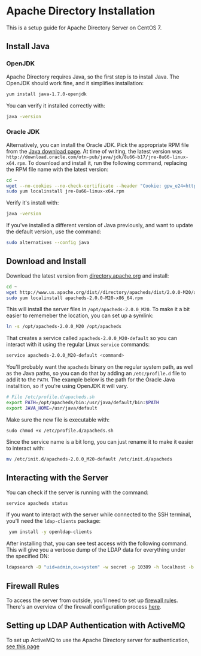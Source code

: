 # Apache Directory Installation

This is a setup guide for Apache Directory Server on CentOS 7.

## Install Java

### OpenJDK

Apache Directory requires Java, so the first step is to install Java. The OpenJDK should work
fine, and it simplifies installation:

```bash
yum install java-1.7.0-openjdk
```

You can verify it installed correctly with:

```bash
java -version
```

### Oracle JDK

Alternatively, you can install the Oracle JDK. Pick the appropriate RPM file from
the [Java download page](http://www.oracle.com/technetwork/java/javase/downloads/jre8-downloads-2133155.html).
At time of writing, the latest version was `http://download.oracle.com/otn-pub/java/jdk/8u66-b17/jre-8u66-linux-x64.rpm`. To download and install
it, run the following command, replacing the RPM file name with the latest version:

```bash
cd ~
wget --no-cookies --no-check-certificate --header "Cookie: gpw_e24=http%3A%2F%2Fwww.oracle.com%2F; oraclelicense=accept-securebackup-cookie"  "http://download.oracle.com/otn-pub/java/jdk/8u66-b17/jre-8u66-linux-x64.rpm"
sudo yum localinstall jre-8u66-linux-x64.rpm
```

Verify it's install with:

```bash
java -version
```

If you've installed a different version of Java previously, and want to update the
default version, use the command:

```bash
sudo alternatives --config java
```

## Download and Install

Download the latest version from
[directory.apache.org](http://directory.apache.org/apacheds/download/download-linux-rpm.html) and install:

```bash
cd ~
wget http://www.us.apache.org/dist//directory/apacheds/dist/2.0.0-M20/apacheds-2.0.0-M20-x86_64.rpm
sudo yum localinstall apacheds-2.0.0-M20-x86_64.rpm
```

This will install the server files in `/opt/apacheds-2.0.0_M20`. To make it a bit
easier to rememeber the location, you can set up a symlink:

```bash
ln -s /opt/apacheds-2.0.0_M20 /opt/apacheds
```

That creates a service called `apacheds-2.0.0_M20-default` so you can
interact with it using the regular Linux `service` commands:

```bash
service apacheds-2.0.0_M20-default <command>
```

You'll probably want the `apacheds` binary on the regular system path,
as well as the Java paths, so you can do that by adding an `/etc/profile.d`
file to add it to the `PATH`. The example below is the path for the Oracle
Java installtion, so if you're using OpenJDK it will vary.

```bash
# File /etc/profile.d/apacheds.sh
export PATH=/opt/apacheds/bin:/usr/java/default/bin:$PATH
export JAVA_HOME=/usr/java/default
```

Make sure the new file is executable with:

```
sudo chmod +x /etc/profile.d/apacheds.sh
```

Since the service name is a bit long, you can just
rename it to make it easier to interact with:

```bash
mv /etc/init.d/apacheds-2.0.0_M20-default /etc/init.d/apacheds
```

## Interacting with the Server

You can check if the server is running with the command:

```bash
service apacheds status
```

If you want to interact with the server while connected to the
SSH terminal, you'll need the `ldap-clients` package:

```bash
 yum install -y openldap-clients
```

After installing that, you can see test access with the following
command. This will give you a verbose dump of the LDAP data for everything
under the specified DN:

```bash
ldapsearch -D "uid=admin,ou=system" -w secret -p 10389 -h localhost -b "ou=system"
```

## Firewall Rules

To access the server from outside, you'll need to set up [firewall rules](iptables-setup.md).
There's an overview of the firewall configuration process [here](iptables-setup.md).

## Setting up LDAP Authentication with ActiveMQ

To set up ActiveMQ to use the Apache Directory server for authentication,
[see this page](apacheds-activemq-integration.md)
